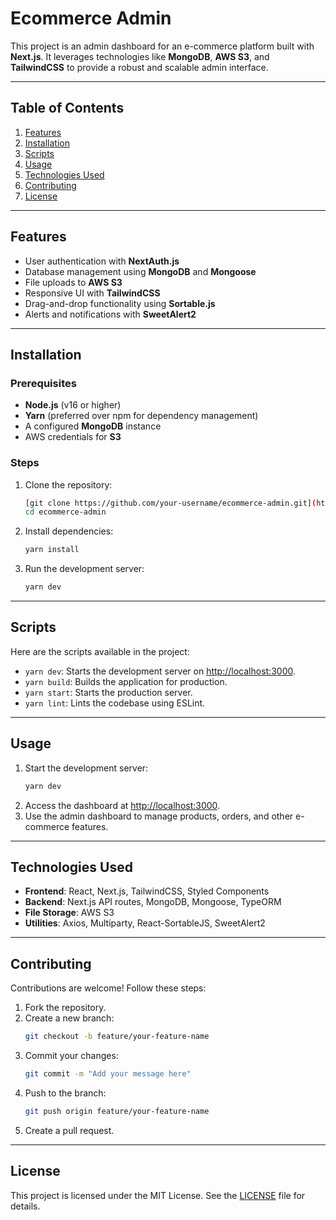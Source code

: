 # Ecommerce Admin

This project is an admin dashboard for an e-commerce platform built with **Next.js**. It leverages technologies like **MongoDB**, **AWS S3**, and **TailwindCSS** to provide a robust and scalable admin interface.

---

## Table of Contents

1. [Features](#features)
2. [Installation](#installation)
3. [Scripts](#scripts)
4. [Usage](#usage)
5. [Technologies Used](#technologies-used)
6. [Contributing](#contributing)
7. [License](#license)

---

## Features

- User authentication with **NextAuth.js**
- Database management using **MongoDB** and **Mongoose**
- File uploads to **AWS S3**
- Responsive UI with **TailwindCSS**
- Drag-and-drop functionality using **Sortable.js**
- Alerts and notifications with **SweetAlert2**

---

## Installation

### Prerequisites
- **Node.js** (v16 or higher)
- **Yarn** (preferred over npm for dependency management)
- A configured **MongoDB** instance
- AWS credentials for **S3**

### Steps

1. Clone the repository:
   ```bash
   [git clone https://github.com/your-username/ecommerce-admin.git](https://github.com/chiemgiabaost/EECS4413-Ecommerce-Project.git)
   cd ecommerce-admin
   ```

2. Install dependencies:
   ```bash
   yarn install
   ```



4. Run the development server:
   ```bash
   yarn dev
   ```

---

## Scripts

Here are the scripts available in the project:

- `yarn dev`: Starts the development server on [http://localhost:3000](http://localhost:3000).
- `yarn build`: Builds the application for production.
- `yarn start`: Starts the production server.
- `yarn lint`: Lints the codebase using ESLint.

---

## Usage

1. Start the development server:
   ```bash
   yarn dev
   ```
2. Access the dashboard at [http://localhost:3000](http://localhost:3000).
3. Use the admin dashboard to manage products, orders, and other e-commerce features.

---

## Technologies Used

- **Frontend**: React, Next.js, TailwindCSS, Styled Components
- **Backend**: Next.js API routes, MongoDB, Mongoose, TypeORM
- **File Storage**: AWS S3
- **Utilities**: Axios, Multiparty, React-SortableJS, SweetAlert2

---

## Contributing

Contributions are welcome! Follow these steps:

1. Fork the repository.
2. Create a new branch:
   ```bash
   git checkout -b feature/your-feature-name
   ```
3. Commit your changes:
   ```bash
   git commit -m "Add your message here"
   ```
4. Push to the branch:
   ```bash
   git push origin feature/your-feature-name
   ```
5. Create a pull request.

---

## License

This project is licensed under the MIT License. See the [LICENSE](LICENSE) file for details.

